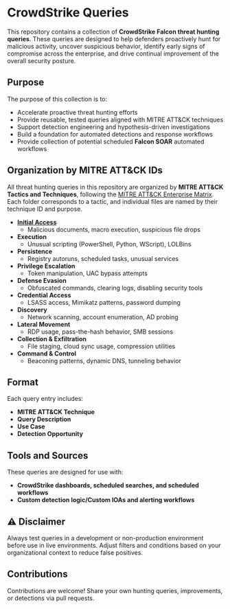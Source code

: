 # CrowdStrike Queries

This repository contains a collection of **CrowdStrike Falcon threat hunting queries**. These queries are designed to help defenders proactively hunt for malicious activity, uncover suspicious behavior, identify early signs of compromise across the enterprise, and drive continual improvement of the overall security posture.

## Purpose

The purpose of this collection is to:

- Accelerate proactive threat hunting efforts
- Provide reusable, tested queries aligned with MITRE ATT&CK techniques
- Support detection engineering and hypothesis-driven investigations
- Build a foundation for automated detections and response workflows
- Provide collection of potential scheduled **Falcon SOAR** automated workflows

## Organization by MITRE ATT&CK IDs

All threat hunting queries in this repository are organized by **MITRE ATT&CK Tactics and Techniques**, following the [MITRE ATT&CK Enterprise Matrix](https://attack.mitre.org/matrices/enterprise/). Each folder corresponds to a tactic, and individual files are named by their technique ID and purpose.

- **[Initial Access](https://github.com/marthajsosa/marthajsosa/tree/main/CrowdStrike/Queries/Initial%20Access)**
  - Malicious documents, macro execution, suspicious file drops
- **Execution**
  - Unusual scripting (PowerShell, Python, WScript), LOLBins
- **Persistence**
  - Registry autoruns, scheduled tasks, unusual services
- **Privilege Escalation**
  - Token manipulation, UAC bypass attempts
- **Defense Evasion**
  - Obfuscated commands, clearing logs, disabling security tools
- **Credential Access**
  - LSASS access, Mimikatz patterns, password dumping
- **Discovery**
  - Network scanning, account enumeration, AD probing
- **Lateral Movement**
  - RDP usage, pass-the-hash behavior, SMB sessions
- **Collection & Exfiltration**
  - File staging, cloud sync usage, compression utilities
- **Command & Control**
  - Beaconing patterns, dynamic DNS, tunneling behavior

## Format

Each query entry includes:

- **MITRE ATT&CK Technique**
- **Query Description**
- **Use Case**
- **Detection Opportunity**

## Tools and Sources

These queries are designed for use with:

- **CrowdStrike dashboards, scheduled searches, and scheduled workflows**
- **Custom detection logic/Custom IOAs and alerting workflows**

## ⚠️ Disclaimer

Always test queries in a development or non-production environment before use in live environments. Adjust filters and conditions based on your organizational context to reduce false positives.

## Contributions

Contributions are welcome! Share your own hunting queries, improvements, or detections via pull requests.
